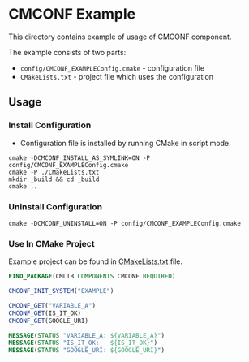 
# CMCONF Example

This directory contains example of usage of CMCONF component.

The example consists of two parts:

- `config/CMCONF_EXAMPLEConfig.cmake` - configuration file
- `CMakeLists.txt` - project file which uses the configuration

## Usage

### Install Configuration

- Configuration file is installed by running CMake in script mode.

```
cmake -DCMCONF_INSTALL_AS_SYMLINK=ON -P config/CMCONF_EXAMPLEConfig.cmake
cmake -P ./CMakeLists.txt
mkdir _build && cd _build
cmake ..
```

### Uninstall Configuration

```
cmake -DCMCONF_UNINSTALL=ON -P config/CMCONF_EXAMPLEConfig.cmake
```

### Use In CMake Project

Example project can be found in [CMakeLists.txt] file.

```cmake
FIND_PACKAGE(CMLIB COMPONENTS CMCONF REQUIRED)

CMCONF_INIT_SYSTEM("EXAMPLE")

CMCONF_GET("VARIABLE_A")
CMCONF_GET(IS_IT_OK)
CMCONF_GET(GOOGLE_URI)

MESSAGE(STATUS "VARIABLE_A: ${VARIABLE_A}")
MESSAGE(STATUS "IS_IT_OK:   ${IS_IT_OK}")
MESSAGE(STATUS "GOOGLE_URI: ${GOOGLE_URI}")
```


[CmakeLists.txt]: ./CMakeLists.txt
